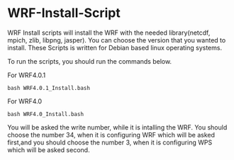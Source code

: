 # WRF-Install-Script


WRF Install scripts will install the WRF with the needed library(netcdf, mpich, zlib, libpng, jasper). You can choose the version that you wanted to install. These Scripts is written for Debian based linux operating systems.

To run the scripts, you should run the commands below.


For WRF4.0.1

```
bash WRF4.0.1_Install.bash
```


For WRF4.0

```
bash WRF4.0_Install.bash
```



You will be asked the write number, while it is intalling the WRF. You should choose the number 34, when it is configuring WRF which will be asked first,and you should choose the number 3, when it is configuring WPS which will be asked second.

